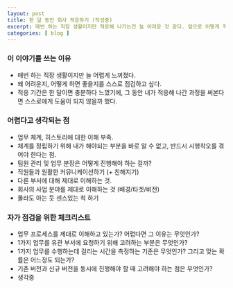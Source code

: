 ```yaml
---
layout: post
title: 한 달 동안 회사 적응하기 (작성중)
excerpt: 매번 하는 직장 생활이지만 적응해 나가는건 늘 어려운 것 같다. 앞으로 어떻게 적응해 나갈지 쭉 적어보기.
categories: [ blog ]
---
```


### 이 이야기를 쓰는 이유
- 매번 하는 직장 생활이지만 늘 어렵게 느껴졌다.
- 왜 어려운지, 어떻게 하면 좋을지를 스스로 점검하고 싶다.
- 적응 기간은 한 달이면 충분하다 느꼈기에, 그 동안 내가 적응해 나간 과정을 써본다면 스스로에게 도움이 되지 않을까 했다.

### 어렵다고 생각되는 점
- 업무 체계, 히스토리에 대한 이해 부족.
- 체계를 정립하기 위해 내가 해야되는 부분을 바로 알 수 없고, 반드시 시행착오를 겪어야 한다는 점.
- 팀원 관리 및 업무 분장은 어떻게 진행해야 하는 걸까?
- 직원들과 원활한 커뮤니케이션하기 (+ 친해지기)
- 다른 부서에 대해 제대로 이해하는 것.
- 회사의 사업 분야를 제대로 이해하는 것 (배경/타겟/비전)
- 몰라도 아는 듯 센스있는 척 하기


### 자가 점검을 위한 체크리스트
- 업무 프로세스를 제대로 이해하고 있는가? 어렵다면 그 이유는 무엇인가?
- 1가지 업무를 유관 부서에 요청하기 위해 고려하는 부분은 무엇인가?
- 1가지 업무를 수행하는데 걸리는 시간을 측정하는 기준은 무엇인가? 그리고 맞는 확률은 어느정도 되는가?
- 기존 버전과 신규 버전을 동시에 진행해야 할 때 고려해야 하는 점은 무엇인가?
- 생각중
